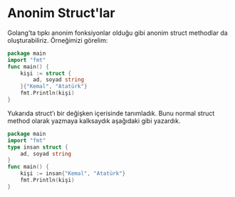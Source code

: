 # Anonim Struct'lar

Golang’ta tıpkı anonim fonksiyonlar olduğu gibi anonim struct methodlar da oluşturabiliriz. Örneğimizi görelim:

```go
package main
import "fmt"
func main() {
    kişi := struct {
        ad, soyad string
    }{"Kemal", "Atatürk"}
    fmt.Println(kişi)
}
```

Yukarıda struct’ı bir değişken içerisinde tanımladık. Bunu normal struct method olarak yazmaya kalksaydık aşağıdaki gibi yazardık.

```go
package main
import "fmt"
type insan struct {
    ad, soyad string
}
func main() {
    kişi := insan{"Kemal", "Atatürk"}
    fmt.Println(kişi)
}
```
